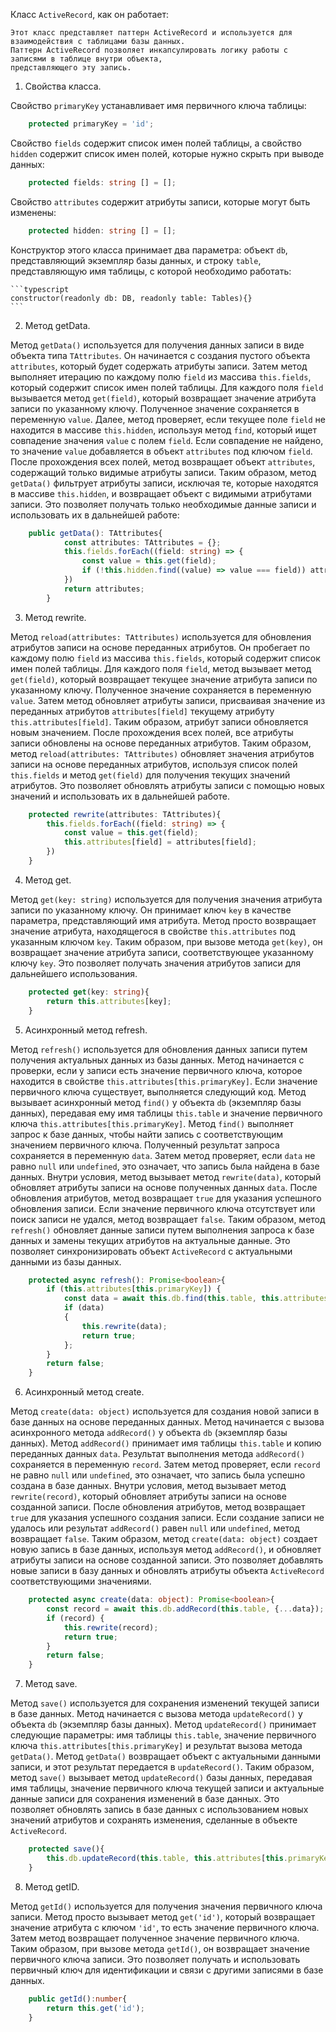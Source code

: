 Класс `ActiveRecord`, как он работает:


    Этот класс представляет паттерн ActiveRecord и используется для взаимодействия с таблицами базы данных. 
    Паттерн ActiveRecord позволяет инкапсулировать логику работы с записями в таблице внутри объекта, 
    представляющего эту запись.

1. Свойства класса.

Свойство `primaryKey` устанавливает имя первичного ключа таблицы:

```typescript
    protected primaryKey = 'id';

```
Свойство `fields` содержит список имен полей таблицы, а свойство `hidden` содержит список имен полей, которые нужно скрыть при выводе данных:

```typescript
    protected fields: string [] = [];
```

Свойство `attributes` содержит атрибуты записи, которые могут быть изменены:

```typescript
    protected hidden: string [] = [];
```
Конструктор этого класса принимает два параметра: объект `db`, представляющий экземпляр базы данных, и строку `table`, представляющую имя таблицы, с которой необходимо работать:

    ```typescript
    constructor(readonly db: DB, readonly table: Tables){}
    ```    

2. Метод getData.

Метод `getData()` используется для получения данных записи в виде объекта типа `TAttributes`. 
Он начинается с создания пустого объекта `attributes`, который будет содержать атрибуты записи. 
Затем метод выполняет итерацию по каждому полю `field` из массива `this.fields`, который содержит список имен полей таблицы.
Для каждого поля `field` вызывается метод `get(field)`, который возвращает значение атрибута записи по указанному ключу. Полученное значение сохраняется в переменную `value`.
Далее, метод проверяет, если текущее поле `field` не находится в массиве `this.hidden`, используя метод `find`, который ищет совпадение значения `value` с полем `field`. Если совпадение не найдено, то значение `value` добавляется в объект `attributes` под ключом `field`.
После прохождения всех полей, метод возвращает объект `attributes`, содержащий только видимые атрибуты записи.
Таким образом, метод `getData()` фильтрует атрибуты записи, исключая те, которые находятся в массиве `this.hidden`, 
и возвращает объект с видимыми атрибутами записи. Это позволяет получать только необходимые данные записи и использовать их в дальнейшей работе: 

```typescript
    public getData(): TAttributes{
            const attributes: TAttributes = {};
            this.fields.forEach((field: string) => {
                const value = this.get(field);
                if (!this.hidden.find((value) => value === field)) attributes[field] = value;
            })
            return attributes;
        }
```

3. Метод rewrite.

Метод `reload(attributes: TAttributes)` используется для обновления атрибутов записи на основе переданных атрибутов.
Он пробегает по каждому полю `field` из массива `this.fields`, который содержит список имен полей таблицы.
Для каждого поля `field`, метод вызывает метод `get(field)`, который возвращает текущее значение атрибута записи по указанному ключу. Полученное значение сохраняется в переменную `value`.
Затем метод обновляет атрибуты записи, присваивая значение из переданных атрибутов `attributes[field]` текущему атрибуту `this.attributes[field]`. Таким образом, атрибут записи обновляется новым значением.
После прохождения всех полей, все атрибуты записи обновлены на основе переданных атрибутов.
Таким образом, метод `reload(attributes: TAttributes)` обновляет значения атрибутов записи на основе переданных атрибутов, используя список полей `this.fields` и метод `get(field)` для получения текущих значений атрибутов. Это позволяет обновлять атрибуты записи с помощью новых значений и использовать их в дальнейшей работе.

```typescript
    protected rewrite(attributes: TAttributes){
        this.fields.forEach((field: string) => {
            const value = this.get(field);
            this.attributes[field] = attributes[field];
        })
    }
```  

4. Метод get.

Метод `get(key: string)` используется для получения значения атрибута записи по указанному ключу.
Он принимает ключ `key` в качестве параметра, представляющий имя атрибута.
Метод просто возвращает значение атрибута, находящегося в свойстве `this.attributes` под указанным ключом `key`.
Таким образом, при вызове метода `get(key)`, он возвращает значение атрибута записи, соответствующее указанному ключу `key`. Это позволяет получать значения атрибутов записи для дальнейшего использования.

```typescript
    protected get(key: string){
        return this.attributes[key];
    }
```

5. Асинхронный метод refresh.

Метод `refresh()` используется для обновления данных записи путем получения актуальных данных из базы данных.
Метод начинается с проверки, если у записи есть значение первичного ключа, которое находится в свойстве `this.attributes[this.primaryKey]`. Если значение первичного ключа существует, выполняется следующий код.
Метод вызывает асинхронный метод `find()` у объекта `db` (экземпляр базы данных), передавая ему имя таблицы `this.table` и значение первичного ключа `this.attributes[this.primaryKey]`. 
Метод `find()` выполняет запрос к базе данных, чтобы найти запись с соответствующим значением первичного ключа.
Полученный результат запроса сохраняется в переменную `data`. 
Затем метод проверяет, если `data` не равно `null` или `undefined`, это означает, что запись была найдена в базе данных.
Внутри условия, метод вызывает метод `rewrite(data)`, который обновляет атрибуты записи на основе полученных данных `data`.
После обновления атрибутов, метод возвращает `true` для указания успешного обновления записи.
Если значение первичного ключа отсутствует или поиск записи не удался, метод возвращает `false`.
Таким образом, метод `refresh()` обновляет данные записи путем выполнения запроса к базе данных и замены текущих атрибутов на актуальные данные. Это позволяет синхронизировать объект `ActiveRecord` с актуальными данными из базы данных.

```typescript
    protected async refresh(): Promise<boolean>{
        if (this.attributes[this.primaryKey]) {
            const data = await this.db.find(this.table, this.attributes[this.primaryKey]);
            if (data) 
            {
                this.rewrite(data);
                return true;
            };
        }
        return false;
    }
```

6. Асинхронный метод create.

Метод `create(data: object)` используется для создания новой записи в базе данных на основе переданных данных.
Метод начинается с вызова асинхронного метода `addRecord()` у объекта `db` (экземпляр базы данных). Метод `addRecord()` принимает имя таблицы `this.table` и копию переданных данных `data`.
Результат выполнения метода `addRecord()` сохраняется в переменную `record`.
Затем метод проверяет, если `record` не равно `null` или `undefined`, это означает, что запись была успешно создана в базе данных.
Внутри условия, метод вызывает метод `rewrite(record)`, который обновляет атрибуты записи на основе созданной записи.
После обновления атрибутов, метод возвращает `true` для указания успешного создания записи.
Если создание записи не удалось или результат `addRecord()` равен `null` или `undefined`, метод возвращает `false`.
Таким образом, метод `create(data: object)` создает новую запись в базе данных, используя метод `addRecord()`, и обновляет атрибуты записи на основе созданной записи. Это позволяет добавлять новые записи в базу данных и обновлять атрибуты объекта `ActiveRecord` соответствующими значениями.

```typescript 
    protected async create(data: object): Promise<boolean>{
        const record = await this.db.addRecord(this.table, {...data});
        if (record) {
            this.rewrite(record);
            return true;
        }
        return false;
    }
```

7. Метод save.

Метод `save()` используется для сохранения изменений текущей записи в базе данных.
Метод начинается с вызова метода `updateRecord()` у объекта `db` (экземпляр базы данных). 
Метод `updateRecord()` принимает следующие параметры: имя таблицы `this.table`, значение первичного ключа `this.attributes[this.primaryKey]` и результат вызова метода `getData()`.
Метод `getData()` возвращает объект с актуальными данными записи, и этот результат передается в `updateRecord()`.
Таким образом, метод `save()` вызывает метод `updateRecord()` базы данных, передавая имя таблицы, значение первичного ключа текущей записи и актуальные данные записи для сохранения изменений в базе данных.
Это позволяет обновлять запись в базе данных с использованием новых значений атрибутов и сохранять изменения, сделанные в объекте `ActiveRecord`.

```typescript
    protected save(){
        this.db.updateRecord(this.table, this.attributes[this.primaryKey], this.getData());
    }
```

8. Метод getID.

Метод `getId()` используется для получения значения первичного ключа записи.
Метод просто вызывает метод `get('id')`, который возвращает значение атрибута с ключом `'id'`, то есть значение первичного ключа.
Затем метод возвращает полученное значение первичного ключа.
Таким образом, при вызове метода `getId()`, он возвращает значение первичного ключа записи. Это позволяет получать и использовать первичный ключ для идентификации и связи с другими записями в базе данных.

```typescript
    public getId():number{
        return this.get('id');
    }
```
